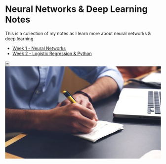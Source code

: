 # Neural Networks & Deep Learning Notes
This is a collection of my notes as I learn more about neural networks & deep learning.

* [Week 1 - Neural Networks](week1-neuralNetworks.md)
* [Week 2 - Logistic Regression & Python](week2-logisticRegression&Python.md)

￼![Student taking notes about deep learning](/images/deepLearning.png)